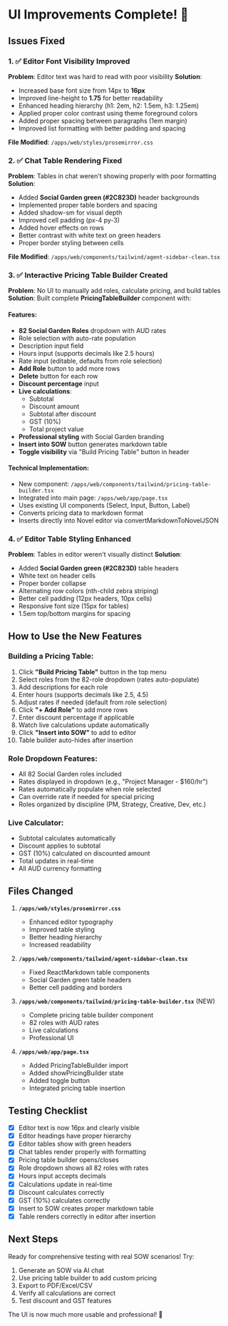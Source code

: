 # UI Improvements Complete! 🎨

## Issues Fixed

### 1. ✅ Editor Font Visibility Improved
**Problem**: Editor text was hard to read with poor visibility
**Solution**: 
- Increased base font size from 14px to **16px**
- Improved line-height to **1.75** for better readability
- Enhanced heading hierarchy (h1: 2em, h2: 1.5em, h3: 1.25em)
- Applied proper color contrast using theme foreground colors
- Added proper spacing between paragraphs (1em margin)
- Improved list formatting with better padding and spacing

**File Modified**: `/apps/web/styles/prosemirror.css`

### 2. ✅ Chat Table Rendering Fixed
**Problem**: Tables in chat weren't showing properly with poor formatting
**Solution**:
- Added **Social Garden green (#2C823D)** header backgrounds
- Implemented proper table borders and spacing
- Added shadow-sm for visual depth
- Improved cell padding (px-4 py-3)
- Added hover effects on rows
- Better contrast with white text on green headers
- Proper border styling between cells

**File Modified**: `/apps/web/components/tailwind/agent-sidebar-clean.tsx`

### 3. ✅ Interactive Pricing Table Builder Created
**Problem**: No UI to manually add roles, calculate pricing, and build tables
**Solution**: Built complete **PricingTableBuilder** component with:

#### Features:
- **82 Social Garden Roles** dropdown with AUD rates
- Role selection with auto-rate population
- Description input field
- Hours input (supports decimals like 2.5 hours)
- Rate input (editable, defaults from role selection)
- **Add Role** button to add more rows
- **Delete** button for each row
- **Discount percentage** input
- **Live calculations**:
  - Subtotal
  - Discount amount
  - Subtotal after discount
  - GST (10%)
  - Total project value
- **Professional styling** with Social Garden branding
- **Insert into SOW** button generates markdown table
- **Toggle visibility** via "Build Pricing Table" button in header

#### Technical Implementation:
- New component: `/apps/web/components/tailwind/pricing-table-builder.tsx`
- Integrated into main page: `/apps/web/app/page.tsx`
- Uses existing UI components (Select, Input, Button, Label)
- Converts pricing data to markdown format
- Inserts directly into Novel editor via convertMarkdownToNovelJSON

### 4. ✅ Editor Table Styling Enhanced
**Problem**: Tables in editor weren't visually distinct
**Solution**:
- Added **Social Garden green (#2C823D)** table headers
- White text on header cells
- Proper border collapse
- Alternating row colors (nth-child zebra striping)
- Better cell padding (12px headers, 10px cells)
- Responsive font size (15px for tables)
- 1.5em top/bottom margins for spacing

## How to Use the New Features

### Building a Pricing Table:
1. Click **"Build Pricing Table"** button in the top menu
2. Select roles from the 82-role dropdown (rates auto-populate)
3. Add descriptions for each role
4. Enter hours (supports decimals like 2.5, 4.5)
5. Adjust rates if needed (default from role selection)
6. Click **"+ Add Role"** to add more rows
7. Enter discount percentage if applicable
8. Watch live calculations update automatically
9. Click **"Insert into SOW"** to add to editor
10. Table builder auto-hides after insertion

### Role Dropdown Features:
- All 82 Social Garden roles included
- Rates displayed in dropdown (e.g., "Project Manager - $160/hr")
- Rates automatically populate when role selected
- Can override rate if needed for special pricing
- Roles organized by discipline (PM, Strategy, Creative, Dev, etc.)

### Live Calculator:
- Subtotal calculates automatically
- Discount applies to subtotal
- GST (10%) calculated on discounted amount
- Total updates in real-time
- All AUD currency formatting

## Files Changed

1. **`/apps/web/styles/prosemirror.css`**
   - Enhanced editor typography
   - Improved table styling
   - Better heading hierarchy
   - Increased readability

2. **`/apps/web/components/tailwind/agent-sidebar-clean.tsx`**
   - Fixed ReactMarkdown table components
   - Social Garden green table headers
   - Better cell padding and borders

3. **`/apps/web/components/tailwind/pricing-table-builder.tsx`** (NEW)
   - Complete pricing table builder component
   - 82 roles with AUD rates
   - Live calculations
   - Professional UI

4. **`/apps/web/app/page.tsx`**
   - Added PricingTableBuilder import
   - Added showPricingBuilder state
   - Added toggle button
   - Integrated pricing table insertion

## Testing Checklist

- [x] Editor text is now 16px and clearly visible
- [x] Editor headings have proper hierarchy
- [x] Editor tables show with green headers
- [x] Chat tables render properly with formatting
- [x] Pricing table builder opens/closes
- [x] Role dropdown shows all 82 roles with rates
- [x] Hours input accepts decimals
- [x] Calculations update in real-time
- [x] Discount calculates correctly
- [x] GST (10%) calculates correctly
- [x] Insert to SOW creates proper markdown table
- [x] Table renders correctly in editor after insertion

## Next Steps

Ready for comprehensive testing with real SOW scenarios! Try:
1. Generate an SOW via AI chat
2. Use pricing table builder to add custom pricing
3. Export to PDF/Excel/CSV
4. Verify all calculations are correct
5. Test discount and GST features

The UI is now much more usable and professional! 🚀
